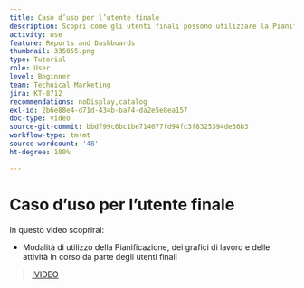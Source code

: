 ```yaml
---
title: Caso d’uso per l’utente finale
description: Scopri come gli utenti finali possono utilizzare la Pianificazione in corso, i grafici di lavoro e le attività in corso in [!UICONTROL Funzionalità di analisi avanzate].
activity: use
feature: Reports and Dashboards
thumbnail: 335055.png
type: Tutorial
role: User
level: Beginner
team: Technical Marketing
jira: KT-8712
recommendations: noDisplay,catalog
exl-id: 2b6e88e4-d71d-434b-ba74-da2e5e8ea157
doc-type: video
source-git-commit: bbdf99c6bc1be714077fd94fc3f8325394de36b3
workflow-type: tm+mt
source-wordcount: '48'
ht-degree: 100%

---
```


# Caso d’uso per l’utente finale

In questo video scoprirai:

* Modalità di utilizzo della Pianificazione, dei grafici di lavoro e delle attività in corso da parte degli utenti finali

>[!VIDEO](https://video.tv.adobe.com/v/3437697/?quality=12&learn=on&enablevpops=1&captions=ita)
